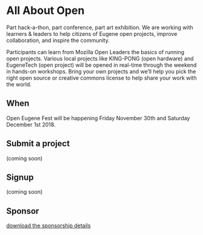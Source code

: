 # All About Open #

Part hack-a-thon, part conference, part art exhibition. We are working with learners & leaders to help citizens of Eugene open projects, improve collaboration, and inspire the community.

Participants can learn from Mozilla Open Leaders the basics of running open projects. Various local projects like KING-PONG (open hardware) and EugeneTech (open project) will be opened in real-time through the weekend in hands-on workshops. Bring your own projects and we’ll help you pick the right open source or creative commons license to help share your work with the world.

## When ##
Open Eugene Fest will be happening Friday November 30th and Saturday December 1st 2018.  

## Submit a project ##
(coming soon)

## Signup ##
(coming soon)

## Sponsor ##
[download the sponsorship details](open-eugene-fest-sponsorship.pdf)


